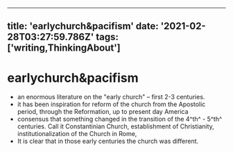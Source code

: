 
---
title: 'earlychurch&pacifism'
date: '2021-02-28T03:27:59.786Z'
tags: ['writing,ThinkingAbout']
---

<!-- Exported from TiddlyWiki at 19:18, 22nd October 2022 -->

# earlychurch&pacifism

* an enormous literature on the "early church" – first 2-3 centuries.
* it has been inspiration for reform of the church from the Apostolic period, through the Reformation, up to present day America
* consensus that something changed in the transition of the 4^th^ - 5^th^ centuries. Call it Constantinian Church, establishment of Christianity, institutionalization of the Church in Rome,
* It is clear that in those early centuries the church was different.
